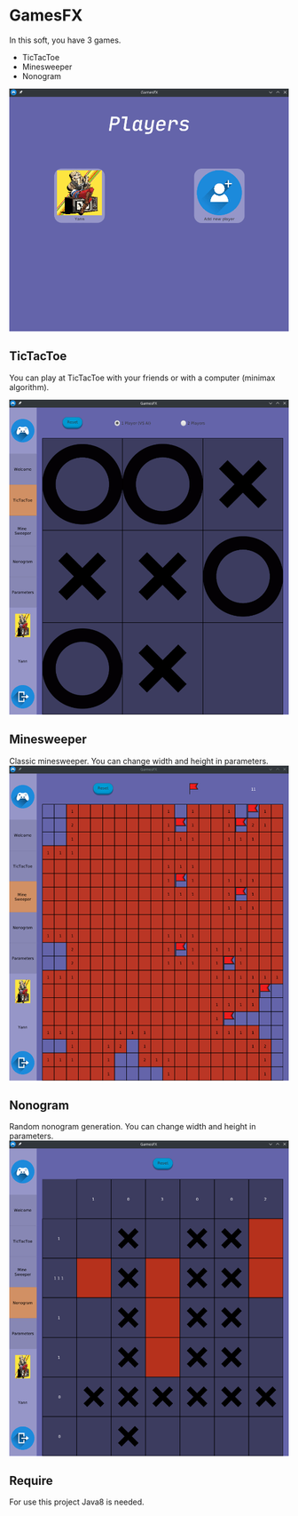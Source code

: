 # GamesFX

In this soft, you have 3 games. 
* TicTacToe
* Minesweeper
* Nonogram

![GamesFX](./img/GamesFX.gif)

## TicTacToe

You can play at TicTacToe with your friends or with a computer (minimax algorithm).

![TicTacToe](./img/TicTacToe.png)

## Minesweeper 

Classic minesweeper. You can change width and height in parameters.
![MineSweeper](./img/MineSweeper.png)

## Nonogram

Random nonogram generation. You can change width and height in parameters.
![Nonogram](./img/Nonogram.png)

## Require

For use this project Java8 is needed.